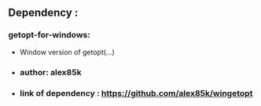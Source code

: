 ## Dependency : 
### getopt-for-windows:
- Window version of getopt(...)
- ### author: alex85k
- ### link of dependency : https://github.com/alex85k/wingetopt
#